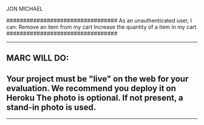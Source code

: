 JON MICHAEL

#################################
As an unauthenticated user, I can:
Remove an item from my cart
Increase the quantity of a item in my cart
#################################

-------------------------------------------------
MARC WILL DO:
-------------------------------------------------
Your project must be "live" on the web for your evaluation. We recommend you deploy it on Heroku
The photo is optional. If not present, a stand-in photo is used.
-------------------------------------------------

*************************************************
